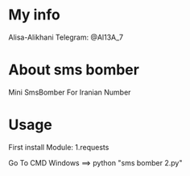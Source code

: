 # My info
Alisa-Alikhani
Telegram: @Al13A_7

# About sms bomber

Mini SmsBomber For Iranian Number 

# Usage

First install Module:
1.requests

Go To CMD Windows ==> python "sms bomber 2.py"
